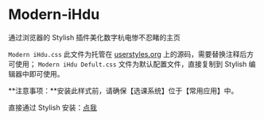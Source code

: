 # Modern-iHdu
通过浏览器的 Stylish 插件美化数字杭电惨不忍睹的主页

`Modern iHdu.css` 此文件为托管在 [userstyles.org](https://userstyles.org) 上的源码，需要替换注释后方可使用；
`Modern iHdu Defult.css` 文件为默认配置文件，直接复制到 Stylish 编辑器中即可使用。

**注意事项：**安装此样式前，请确保【选课系统】位于【常用应用】中。

直接通过 Stylish 安装：[点我](https://userstyles.org/styles/124778/modern-ihdu)
